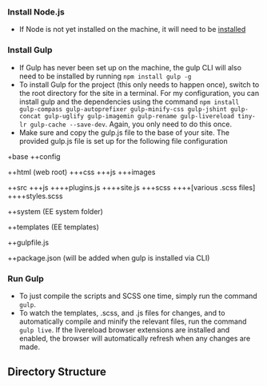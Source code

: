 ### Install Node.js

* If Node is not yet installed on the machine, it will need to be [installed](http://nodejs.org/download/)


### Install Gulp

* If Gulp has never been set up on the machine, the gulp CLI will also need to be installed by running `npm install gulp -g`
* To install Gulp for the project (this only needs to happen once), switch to the root directory for the site in a terminal. For my configuration, you can install gulp and the dependencies using the command `npm install gulp-compass gulp-autoprefixer gulp-minify-css gulp-jshint gulp-concat gulp-uglify gulp-imagemin gulp-rename gulp-livereload tiny-lr gulp-cache --save-dev`. Again, you only need to do this once.
* Make sure and copy the gulp.js file to the base of your site. The provided gulp.js file is set up for the following file configuration

+base
++config

++html (web root)
+++css
+++js
+++images

++src
+++js
++++plugins.js
++++site.js
+++scss
++++[various .scss files]
++++styles.scss

++system (EE system folder)

++templates (EE templates)

++gulpfile.js

++package.json (will be added when gulp is installed via CLI)


### Run Gulp

* To just compile the scripts and SCSS one time, simply run the command `gulp`.
* To watch the templates, .scss, and .js files for changes, and to automatically compile and minify the relevant files, run the command `gulp live`. If the livereload browser extensions are installed and enabled, the browser will automatically refresh when any changes are made.



## Directory Structure